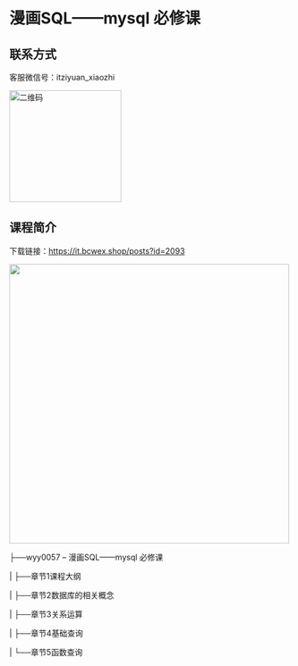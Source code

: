 # 漫画SQL——mysql 必修课

## 联系方式

客服微信号：itziyuan_xiaozhi

<img src="https://ziyuanyun.oss-cn-guangzhou.aliyuncs.com/common/20240614073449/666b82192834a.jpg" width="200" height="200" alt="二维码">

## 课程简介

下载链接：https://it.bcwex.shop/posts?id=2093

<img src="https://ziyuanyun.oss-cn-guangzhou.aliyuncs.com/yun/20240515183647/6644903f6c9b7.jpg" width="500" alt="">

  ├──wyy0057 &#8211; 漫画SQL——mysql 必修课

 | ├──章节1课程大纲

 | ├──章节2数据库的相关概念

 | ├──章节3关系运算

 | ├──章节4基础查询

 | └──章节5函数查询

  